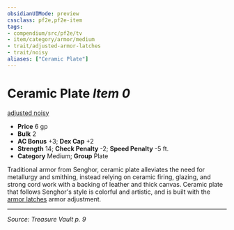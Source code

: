 ```yaml
---
obsidianUIMode: preview
cssclass: pf2e,pf2e-item
tags:
- compendium/src/pf2e/tv
- item/category/armor/medium
- trait/adjusted-armor-latches
- trait/noisy
aliases: ["Ceramic Plate"]
---
```

# Ceramic Plate *Item 0*  
[adjusted <armor latches>](rules/traits/adjusted-armor-latches-tv.md "Adjusted Armor Trait")  [noisy](noisy.md "Noisy Armor Trait")  

- **Price** 6 gp
- **Bulk** 2
- **AC Bonus** +3; **Dex Cap** +2
- **Strength** 14; **Check Penalty** -2; **Speed Penalty** -5 ft.
- **Category** Medium; **Group** Plate 

Traditional armor from Senghor, ceramic plate alleviates the need for metallurgy and smithing, instead relying on ceramic firing, glazing, and strong cord work with a backing of leather and thick canvas. Ceramic plate that follows Senghor's style is colorful and artistic, and is built with the [armor latches](armor-latches-tv.md) armor adjustment.


---
*Source: Treasure Vault p. 9*